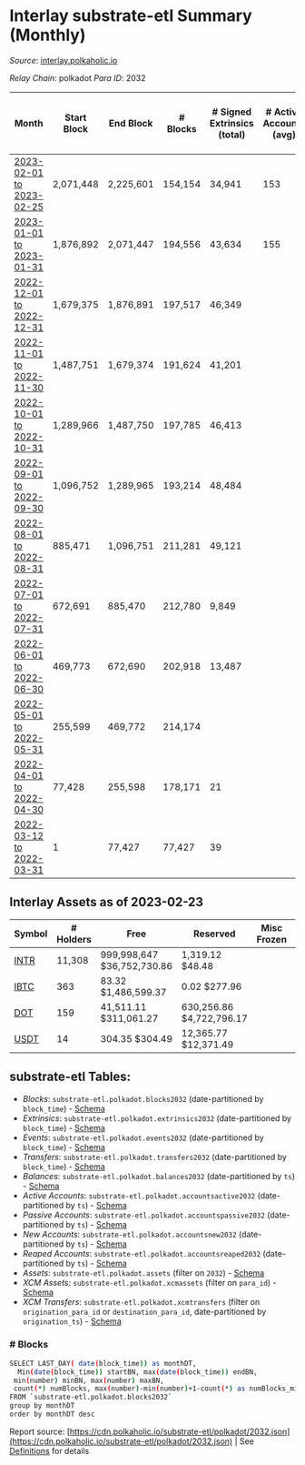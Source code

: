 # Interlay substrate-etl Summary (Monthly)

_Source_: [interlay.polkaholic.io](https://interlay.polkaholic.io)

*Relay Chain*: polkadot
*Para ID*: 2032



| Month | Start Block | End Block | # Blocks | # Signed Extrinsics (total) | # Active Accounts (avg) | # Addresses with Balances (max) | Issues |
| ----- | ----------- | --------- | -------- | --------------------------- | ----------------------- | ------------------------------- | ------ |
| [2023-02-01 to 2023-02-25](/polkadot/2032-interlay/2023-02-28.md) | 2,071,448 | 2,225,601 | 154,154 | 34,941 | 153 | 11,310 | -   |   
| [2023-01-01 to 2023-01-31](/polkadot/2032-interlay/2023-01-31.md) | 1,876,892 | 2,071,447 | 194,556 | 43,634 | 155 | 11,058 | -   |   
| [2022-12-01 to 2022-12-31](/polkadot/2032-interlay/2022-12-31.md) | 1,679,375 | 1,876,891 | 197,517 | 46,349 |  | 10,820 | -   |   
| [2022-11-01 to 2022-11-30](/polkadot/2032-interlay/2022-11-30.md) | 1,487,751 | 1,679,374 | 191,624 | 41,201 |  | 10,632 | -   |   
| [2022-10-01 to 2022-10-31](/polkadot/2032-interlay/2022-10-31.md) | 1,289,966 | 1,487,750 | 197,785 | 46,413 |  | 10,162 | -   |   
| [2022-09-01 to 2022-09-30](/polkadot/2032-interlay/2022-09-30.md) | 1,096,752 | 1,289,965 | 193,214 | 48,484 |  | 9,777 | -   |   
| [2022-08-01 to 2022-08-31](/polkadot/2032-interlay/2022-08-31.md) | 885,471 | 1,096,751 | 211,281 | 49,121 |  | 9,337 | -   |   
| [2022-07-01 to 2022-07-31](/polkadot/2032-interlay/2022-07-31.md) | 672,691 | 885,470 | 212,780 | 9,849 |  | 8,289 | -   |   
| [2022-06-01 to 2022-06-30](/polkadot/2032-interlay/2022-06-30.md) | 469,773 | 672,690 | 202,918 | 13,487 |  | 7,165 | -   |   
| [2022-05-01 to 2022-05-31](/polkadot/2032-interlay/2022-05-31.md) | 255,599 | 469,772 | 214,174 |  |  | 42 | -   |   
| [2022-04-01 to 2022-04-30](/polkadot/2032-interlay/2022-04-30.md) | 77,428 | 255,598 | 178,171 | 21 |  | 42 | -   |   
| [2022-03-12 to 2022-03-31](/polkadot/2032-interlay/2022-03-31.md) | 1 | 77,427 | 77,427 | 39 |  | 32 | -   |   

## Interlay Assets as of 2023-02-23



| Symbol | # Holders | Free | Reserved | Misc Frozen | Frozen | Price | AssetID | 
| ----- | --------- | ---- | -------- | ----------- | ------ | ----- | --- |
| [INTR](/polkadot/assets/INTR) | 11,308 | 999,998,647 $36,752,730.86 | 1,319.12 $48.48 |    | 70,441,651.64 $2,588,926.57 | $0.04 |   `{"Token":"INTR"}` | 
| [IBTC](/polkadot/assets/IBTC) | 363 | 83.32 $1,486,599.37 | 0.02 $277.96 |    |   | $17,841.21 |   `{"Token":"IBTC"}` | 
| [DOT](/polkadot/assets/DOT) | 159 | 41,511.11 $311,061.27 | 630,256.86 $4,722,796.17 |    |   | $7.49 |   `{"Token":"DOT"}` | 
| [USDT](/polkadot/assets/USDT) | 14 | 304.35 $304.49 | 12,365.77 $12,371.49 |    |   | $1.00 |   `{"ForeignAsset":"2"}` | 

## substrate-etl Tables:

* _Blocks_: `substrate-etl.polkadot.blocks2032` (date-partitioned by `block_time`) - [Schema](/schema/balances.json)
* _Extrinsics_: `substrate-etl.polkadot.extrinsics2032` (date-partitioned by `block_time`) - [Schema](/schema/extrinsics.json)
* _Events_: `substrate-etl.polkadot.events2032` (date-partitioned by `block_time`) - [Schema](/schema/events.json)
* _Transfers_: `substrate-etl.polkadot.transfers2032` (date-partitioned by `block_time`) - [Schema](/schema/transfers.json)
* _Balances_: `substrate-etl.polkadot.balances2032` (date-partitioned by `ts`) - [Schema](/schema/balances.json)
* _Active Accounts_: `substrate-etl.polkadot.accountsactive2032` (date-partitioned by `ts`) - [Schema](/schema/accountsactive.json)
* _Passive Accounts_: `substrate-etl.polkadot.accountspassive2032` (date-partitioned by `ts`) - [Schema](/schema/accountspassive.json)
* _New Accounts_: `substrate-etl.polkadot.accountsnew2032` (date-partitioned by `ts`)  - [Schema](/schema/accountsnew.json)
* _Reaped Accounts_: `substrate-etl.polkadot.accountsreaped2032` (date-partitioned by `ts`) - [Schema](/schema/accountsreaped.json)
* _Assets_: `substrate-etl.polkadot.assets` (filter on `2032`) - [Schema](/schema/assets.json)
* _XCM Assets_: `substrate-etl.polkadot.xcmassets` (filter on `para_id`) - [Schema](/schema/xcmassets.json)
* _XCM Transfers_: `substrate-etl.polkadot.xcmtransfers` (filter on `origination_para_id` or `destination_para_id`, date-partitioned by `origination_ts`) - [Schema](/schema/xcmtransfers.json)

### # Blocks
```bash
SELECT LAST_DAY( date(block_time)) as monthDT,
  Min(date(block_time)) startBN, max(date(block_time)) endBN, 
 min(number) minBN, max(number) maxBN, 
 count(*) numBlocks, max(number)-min(number)+1-count(*) as numBlocks_missing 
FROM `substrate-etl.polkadot.blocks2032` 
group by monthDT 
order by monthDT desc
```


Report source: [https://cdn.polkaholic.io/substrate-etl/polkadot/2032.json](https://cdn.polkaholic.io/substrate-etl/polkadot/2032.json) | See [Definitions](/DEFINITIONS.md) for details
